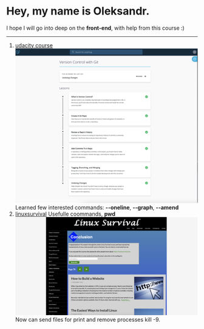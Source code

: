 # Hey, my name is Oleksandr.
I hope I will go into deep on the **front-end**, with help from this course :)

---

1. [udacity course](https://www.udacity.com/course/version-control-with-git--ud123)
![Udacity complete course](https://github.com/Dovahkiin1991/kottans-frontend/blob/main/images/lesson1-udacity.png)
Learned few interested commands:
**--oneline**, **--graph**, **--amend**
2. [linuxsurvival](https://linuxsurvival.com/)
Usefulle coommands, **pwd**
![Udacity complete course](https://github.com/Dovahkiin1991/kottans-frontend/blob/main/images/lesson2-linuxsurvival.png)
Now can send files for print and remove processes kill -9.
